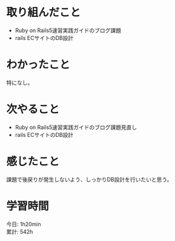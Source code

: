 # 取り組んだこと       
- Ruby on Rails5速習実践ガイドのブログ課題
- rails ECサイトのDB設計  
# わかったこと  
特になし。
# 次やること  
- Ruby on Rails5速習実践ガイドのブログ課題見直し
- rails ECサイトのDB設計  
# 感じたこと
課題で後戻りが発生しないよう、しっかりDB設計を行いたいと思う。  
# 学習時間  
今日: 1h20min      
累計: 542h      
